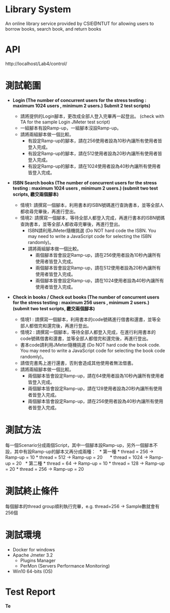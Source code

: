 # Library System
An online library service provided by CSIE@NTUT for allowing users to borrow books, search book, and return books

# API
   http://localhost/Lab4/control/
# 測試範圍
* **Login (The number of concurrent users for the stress testing : maximum 1024 users , minimum 2 users.) Submit 2 test scripts)**
    * 請將提供的Login腳本，更改成全部人登入完畢再一起登出。 (check with TA for the sample Login JMeter test script)
    * 一組腳本有設Ramp-up，一組腳本沒設Ramp-up。
    * 請將兩組腳本做一個比較。
      * 有設定Ramp-up的腳本，請在256使用者設為10秒內讓所有使用者皆登入完成。
      * 有設定Ramp-up的腳本，請在512使用者設為20秒內讓所有使用者皆登入完成。
      * 有設定Ramp-up的腳本，請在1024使用者設為40秒內讓所有使用者皆登入完成。
 
* **ISBN Search books (The number of concurrent users for the stress testing : maximum 1024 users , minimum 2 users.) (submit two test scripts, 繳交兩個腳本)**
  * 情境1: 請撰寫一個腳本，利用書本的ISBN號碼進行查詢書本，並等全部人都收尋完畢後，再進行登出。
  * 情境2: 請撰寫一個腳本，等待全部人都登入完成，再進行書本的ISBN號碼查詢書本，並等全部人都收尋完畢後，再進行登出。
    * ISBN請利用JMeter隨機挑選 (Do NOT hard code the ISBN. You may need to write a JavaScript code for selecting the ISBN randomly)。
    * 請將兩組腳本做一個比較。
      * 兩個腳本皆會設定Ramp-up，請在256使用者設為10秒內讓所有使用者皆登入完成。
      * 兩個腳本皆會設定Ramp-up，請在512使用者設為20秒內讓所有使用者皆登入完成。
      * 兩個腳本皆會設定Ramp-up，請在1024使用者設為40秒內讓所有使用者皆登入完成。
* **Check in books / Check out books (The number of concurrent users for the stress testing : maximum 256 users , minimum 2 users.) (submit two test scripts, 繳交兩個腳本)**
  * 情境1 : 請撰寫一個腳本，利用書本的code號碼進行借書和還書，並等全部人都借完和還完後，再進行登出。
  * 情境2 : 請撰寫一個腳本，等待全部人都登入完成，在進行利用書本的code號碼借書和還書，並等全部人都借完和還完後，再進行登出。
  * 書本code請利用JMeter隨機挑選 (Do NOT hard code the book code. You may need to write a JavaScript code for selecting the book code randomly)。
  * 請借完書馬上進行還書，否則會造成其他使用者無法借書。
  * 請將兩組腳本做一個比較。
    * 兩個腳本皆會設定Ramp-up，請在64使用者設為10秒內讓所有使用者皆登入完成。
    * 兩個腳本皆會設定Ramp-up，請在128使用者設為20秒內讓所有使用者皆登入完成。
    * 兩個腳本皆會設定Ramp-up，請在256使用者設為40秒內讓所有使用者皆登入完成。

# 測試方法
每一個Scenario分成兩個Script，其中一個腳本設Ramp-up，另外一個腳本不設，其中有設Ramp-up的腳本又再分成兩種： 
   * 第一種
      * thread = 256 -> Ramp-up = 10
      * thread = 512 -> Ramp-up = 20
      * thread = 1024 -> Ramp-up = 20
   * 第二種
      * thread = 64 -> Ramp-up = 10
      * thread = 128 -> Ramp-up = 20
      * thread = 256 -> Ramp-up = 20

# 測試終止條件
每個腳本的thread group順利執行完畢，e.g. thread=256 -> Sample數就會有256個

# 測試環境
* Docker for windows
* Apache Jmeter 3.2
   * Plugins Manager
   * PerMon (Servers Performance Monitoring)
* Win10 64-bits (OS)

# Test Report
**Te**
